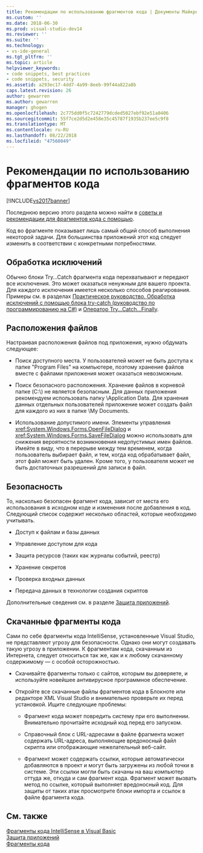 ```yaml
---
title: Рекомендации по использованию фрагментов кода | Документы Майкрософт
ms.custom: ''
ms.date: 2018-06-30
ms.prod: visual-studio-dev14
ms.reviewer: ''
ms.suite: ''
ms.technology:
- vs-ide-general
ms.tgt_pltfrm: ''
ms.topic: article
helpviewer_keywords:
- code snippets, best practices
- code snippets, security
ms.assetid: a293ec17-4dd7-4a99-8eeb-99f44a822a8b
caps.latest.revision: 26
author: gewarren
ms.author: gewarren
manager: ghogen
ms.openlocfilehash: 2c775dd0f5c7242779dcded5027ebf92e51a0406
ms.sourcegitcommit: 55f7ce2d5d2e458e35c45787f1935b237ee5c9f8
ms.translationtype: MT
ms.contentlocale: ru-RU
ms.lasthandoff: 08/22/2018
ms.locfileid: "47560049"
---
```

# <a name="best-practices-for-using-code-snippets"></a>Рекомендации по использованию фрагментов кода
[!INCLUDE[vs2017banner](../includes/vs2017banner.md)]

Последнюю версию этого раздела можно найти в [советы и рекомендации для фрагментов кода с помощью](https://docs.microsoft.com/visualstudio/ide/best-practices-for-using-code-snippets).  
  
Код во фрагменте показывает лишь самый общий способ выполнения некоторой задачи. Для большинства приложений этот код следует изменить в соответствии с конкретными потребностями.  
  
## <a name="handling-exceptions"></a>Обработка исключений  
 Обычно блоки Try…Catch фрагмента кода перехватывают и передают все исключения. Это может оказаться ненужным для вашего проекта. Для каждого исключения имеется несколько способов реагирования. Примеры см. в разделах [Практическое руководство. Обработка исключений с помощью блока try-catch (руководство по программированию на C#)](http://msdn.microsoft.com/library/ca8e3773-980e-4767-8633-7408540e9818) и [Оператор Try...Catch...Finally](http://msdn.microsoft.com/library/d6488026-ccb3-42b8-a810-0d97b9d6472b).  
  
## <a name="file-locations"></a>Расположения файлов  
 Настраивая расположения файлов под приложения, нужно обдумать следующее:  
  
-   Поиск доступного места. У пользователей может не быть доступа к папке "Program Files" на компьютере, поэтому хранение файлов вместе с файлами приложения может оказаться невозможным.  
  
-   Поиск безопасного расположения. Хранение файлов в корневой папке (C:\\) не является безопасным. Для данных приложения рекомендуем использовать папку \Application Data. Для хранения данных отдельных пользователей приложение может создать файл для каждого из них в папке \My Documents.  
  
-   Использование допустимого имени. Элементы управления <xref:System.Windows.Forms.OpenFileDialog> и <xref:System.Windows.Forms.SaveFileDialog> можно использовать для снижения вероятности возникновения недопустимых имен файлов. Имейте в виду, что в перерыве между тем временем, когда пользователь выбирает файл, и тем, когда код обрабатывает файл, этот файл может быть удален. Кроме того, у пользователя может не быть достаточных разрешений для записи в файл.  
  
## <a name="security"></a>Безопасность  
 То, насколько безопасен фрагмент кода, зависит от места его использования в исходном коде и изменения после добавления в код. Следующий список содержит несколько областей, которые необходимо учитывать.  
  
-   Доступ к файлам и базы данных  
  
-   Управление доступом для кода  
  
-   Защита ресурсов (таких как журналы событий, реестр)  
  
-   Хранение секретов  
  
-   Проверка входных данных  
  
-   Передача данных в технологии создания скриптов  
  
 Дополнительные сведения см. в разделе [Защита приложений](../ide/securing-applications.md).  
  
## <a name="downloaded-code-snippets"></a>Скачанные фрагменты кода  
 Сами по себе фрагменты кода IntelliSense, установленные Visual Studio, не представляют угрозу для безопасности. Однако они могут создавать такую угрозу в приложении. К фрагментам кода, скачанным из Интернета, следует относиться так же, как и к любому скачанному содержимому — с особой осторожностью.  
  
-   Скачивайте фрагменты только с сайтов, которым вы доверяете, и используйте новейшее антивирусное программное обеспечение.  
  
-   Откройте все скачанные файлы фрагментов кода в Блокноте или редакторе XML Visual Studio и внимательно проверьте их перед установкой. Ищите следующие проблемы:  
  
    -   Фрагмент кода может повредить систему при его выполнении. Внимательно прочитайте исходный код перед его запуском.  
  
    -   Справочный блок с URL-адресами в файле фрагмента может содержать URL-адреса, выполняющие вредоносный файл скрипта или отображающие нежелательный веб-сайт.  
  
    -   Фрагмент может содержать ссылки, которые автоматически добавляются в проект и могут быть загружены из любой точки в системе. Эти ссылки могли быть скачаны на ваш компьютер оттуда же, откуда и сам фрагмент кода. Фрагмент может вызвать метод по ссылке, который выполняет вредоносный код. Для защиты от таких атак просмотрите блоки импорта и ссылок в файле фрагмента кода.  
  
## <a name="see-also"></a>См. также  
 [Фрагменты кода IntelliSense в Visual Basic](http://msdn.microsoft.com/library/ffdde4c9-8141-4906-b09b-15181357a643)   
 [Защита приложений](../ide/securing-applications.md)   
 [Фрагменты кода](../ide/code-snippets.md)



